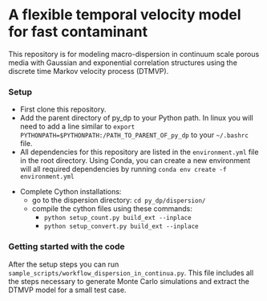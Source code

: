 # A flexible temporal velocity model for fast contaminant
<!-- transport simulations in porous media # -->

<!-- ### What is this repository for? ### -->

This repository is for modeling macro-dispersion in continuum scale porous media
with Gaussian and exponential correlation structures using the discrete time Markov velocity process (DTMVP).


<!-- For details about the ideas and models used in this code please refer to -->
<!-- [Temporal Markov Processes for Transport in Porous Media: Random Lattice Networks](https://arxiv.org/abs/1708.04173) -->
### Setup ###

* First clone this repository.
* Add the parent directory of py_dp to your Python path. In linux you will need to
add a line similar to `export PYTHONPATH=$PYTHONPATH:/PATH_TO_PARENT_OF_py_dp` to your `~/.bashrc` file.
* All dependencies for this repository are listed in the `environment.yml` file in the root directory.
Using Conda, you can create a new environment will all required dependencies by running
`conda env create -f environment.yml
`
<!-- Make sure you have Python2.7 along with Matplotlib, Numpy, Scipy, Cython and pyamg. -->
<!-- All of these packages can be installed using pip. (e.g. `pip install numpy`). -->
* Complete Cython installations:
    - go to the dispersion directory: `cd py_dp/dispersion/`
    - compile the cython files using these commands:
        * `python setup_count.py build_ext --inplace`
        * `python setup_convert.py build_ext --inplace`

### Getting started with the code ###

After the setup steps you can run `sample_scripts/workflow_dispersion_in_continua.py`.
This file includes all the steps necessary to generate Monte Carlo simulations and
extract the DTMVP model for a small test case.


